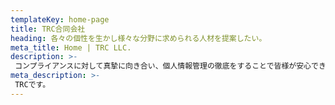 ```yaml
---
templateKey: home-page
title: TRC合同会社
heading: 各々の個性を生かし様々な分野に求められる人材を提案したい。
meta_title: Home | TRC LLC.
description: >-
 コンプライアンスに対して真摯に向き合い、個人情報管理の徹底をすることで皆様が安心できる環境を整える。これこそが皆様にとっての最大限のサポートとなる。人材派遣業を通して、【あなたに合ったやりがいのある仕事】、【求められる人材に】を実現するための架け橋となる会社を目指しております。
meta_description: >-
 TRCです。
---
```

